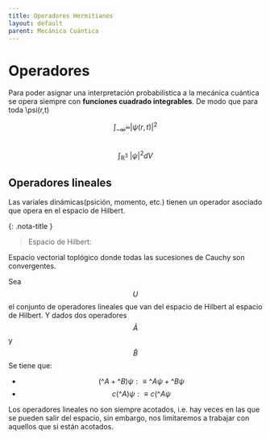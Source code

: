 ```yaml
---
title: Operadores Hermitianos
layout: default
parent: Mecánica Cuántica
---
```

# Operadores

Para poder asignar una interpretación probabilística a la mecánica cuántica se opera siempre con **funciones cuadrado integrables**.
De modo que para toda \psi(r,t)

$$\int_{{-\infty}^\infty}|\psi(r,t)|^2 $$  
$$\int_{\mathbb {R} ^{3}}~|\psi |^{2}dV$$
## Operadores lineales

Las variales dinámicas(psición, momento, etc.) tienen un operador asociado que opera en el espacio de Hilbert.

{: .nota-title }
> Espacio de Hilbert:
>
>
Espacio vectorial toplógico donde todas las sucesiones de Cauchy son convergentes.

Sea $$U$$ el conjunto de operadores lineales que van del espacio de Hilbert al espacio de Hilbert. Y dados dos operadores $$\hat{A}$$ y $$\hat{B}$$
Se tiene que:

- $$(\^{A} + \^{B})\psi : \equiv \^{A} \psi + \^{B} \psi $$
- $$c(\^{A})\psi : \equiv c(\^{A}\psi$$

Los operadores lineales no son siempre acotados, i.e. hay veces en las que se pueden salir del espacio, sin embargo, nos limitaremos a trabajar con aquellos que si están acotados.


